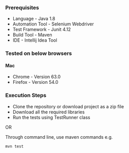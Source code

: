 
### Prerequisites
- Language - Java 1.8
- Automation Tool - Selenium Webdriver
- Test Framework - Junit 4.12
- Build Tool - Maven
- IDE - Intellij Idea Tool

### Tested on below browsers

#### Mac

- Chrome - Version 63.0
- Firefox - Version 54.0


### Execution Steps

- Clone the repository or download project as a zip file
- Download all the required libraries
- Run the tests using TestRunner class

OR

Through command line, use maven commands e.g.

```
mvn test

```

